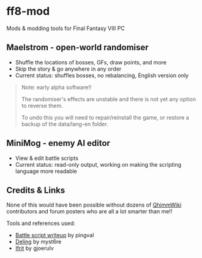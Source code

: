 # ff8-mod
Mods &amp; modding tools for Final Fantasy VIII PC

## Maelstrom - open-world randomiser
* Shuffle the locations of bosses, GFs, draw points, and more
* Skip the story &amp; go anywhere in any order
* Current status: shuffles bosses, no rebalancing, English version only

> Note: early alpha software!!
>
> The randomiser's effects are unstable and there is not yet any option to reverse them.
>
> To undo this you will need to repair/reinstall the game, or restore a backup of the data/lang-en folder.

## MiniMog - enemy AI editor
* View & edit battle scripts
* Current status: read-only output, working on making the scripting language more readable

## Credits &amp; Links
None of this would have been possible without dozens of [QhimmWiki](https://wiki.ffrtt.ru/index.php/FF8) contributors and forum posters who are all a lot smarter than me!!

Tools and references used:
* [Battle script writeup](http://pingval.g1.xrea.com/psff8/research/index_en.html#enemy-ai) by pingval
* [Deling](https://github.com/myst6re/deling) by myst6re
* [Ifrit](https://sourceforge.net/projects/ifrit/) by gjoerulv
